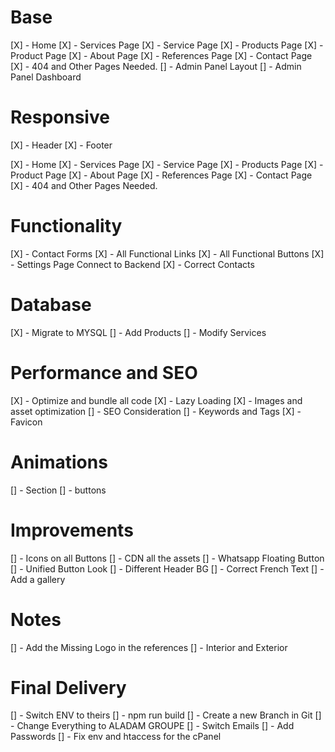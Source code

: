 # Base

[X] - Home
[X] - Services Page
[X] - Service Page
[X] - Products Page
[X] - Product Page
[X] - About Page
[X] - References Page
[X] - Contact Page
[X] - 404 and Other Pages Needed.
[] - Admin Panel Layout
[] - Admin Panel Dashboard

# Responsive

[X] - Header
[X] - Footer

[X] - Home
[X] - Services Page
[X] - Service Page
[X] - Products Page
[X] - Product Page
[X] - About Page
[X] - References Page
[X] - Contact Page
[X] - 404 and Other Pages Needed.

# Functionality

[X] - Contact Forms
[X] - All Functional Links
[X] - All Functional Buttons
[X] - Settings Page Connect to Backend
[X] - Correct Contacts

# Database

[X] - Migrate to MYSQL
[] - Add Products
[] - Modify Services

# Performance and SEO

[X] - Optimize and bundle all code
[X] - Lazy Loading
[X] - Images and asset optimization
[] - SEO Consideration
[] - Keywords and Tags
[X] - Favicon


# Animations

[] - Section
[] - buttons

# Improvements

[] - Icons on all Buttons
[] - CDN all the assets
[] - Whatsapp Floating Button
[] - Unified Button Look
[] - Different Header BG
[] - Correct French Text
[] - Add a gallery

# Notes

[] - Add the Missing Logo in the references
[] - Interior and Exterior

# Final Delivery

[] - Switch ENV to theirs
[] - npm run build
[] - Create a new Branch in Git 
[] - Change Everything to ALADAM GROUPE
[] - Switch Emails
[] - Add Passwords
[] - Fix env and htaccess for the cPanel
